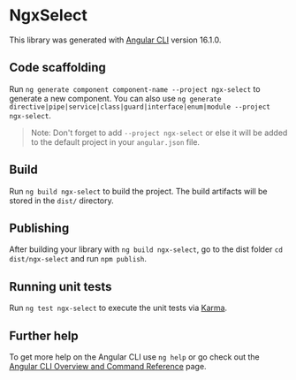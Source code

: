 # NgxSelect

This library was generated with [Angular CLI](https://github.com/angular/angular-cli) version 16.1.0.

## Code scaffolding

Run `ng generate component component-name --project ngx-select` to generate a new component. You can also use `ng generate directive|pipe|service|class|guard|interface|enum|module --project ngx-select`.
> Note: Don't forget to add `--project ngx-select` or else it will be added to the default project in your `angular.json` file. 

## Build

Run `ng build ngx-select` to build the project. The build artifacts will be stored in the `dist/` directory.

## Publishing

After building your library with `ng build ngx-select`, go to the dist folder `cd dist/ngx-select` and run `npm publish`.

## Running unit tests

Run `ng test ngx-select` to execute the unit tests via [Karma](https://karma-runner.github.io).

## Further help

To get more help on the Angular CLI use `ng help` or go check out the [Angular CLI Overview and Command Reference](https://angular.io/cli) page.
